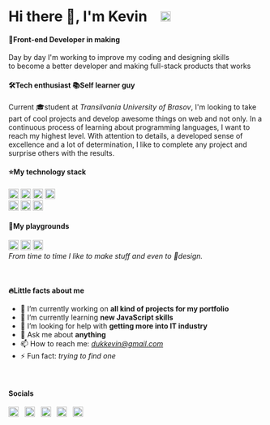 # Hi there 👋, I'm Kevin &nbsp;&nbsp; <img src='https://img.shields.io/static/v1?message=LINKEDIN&logo=linkedin&labelColor=222222&color=0A66C2&logoColor=fff&label=%20' alt='github' height='20'>
#### :baby:Front-end Developer in making
Day by day I'm working to improve my coding and designing skills <br> to become a better developer and making full-stack products that works
#### 🛠Tech enthusiast :books:Self learner guy
Current :mortar_board:student at *Transilvania University of Brasov*, I'm looking to take part of cool projects and develop awesome things on web and not only. In a continuous process of learning about programming languages, I want to reach my highest level. With attention to details, a developed sense of excellence and a lot of determination, I like to complete any project and surprise others with the results.
&nbsp;
&nbsp; 
#### :star:My technology stack
<img src='https://img.shields.io/static/v1?message=HTML5&logo=html5&labelColor=222222&color=E34F26&logoColor=fff&label=%20' alt='github' height='20'> <img src='https://img.shields.io/static/v1?message=CSS3&logo=css3&labelColor=222222&color=1572B6&logoColor=fff&label=%20' alt='github' height='20'> <img src='https://img.shields.io/static/v1?message=Javascript&logo=javascript&labelColor=222222&color=ffe744&logoColor=fff&label=%20' alt='github' height='20'> <img src='https://img.shields.io/static/v1?message=BOOTSTRAP&logo=bootstrap&labelColor=222222&color=7952B3&logoColor=fff&label=%20' alt='github' height='20'>
<br>
<img src='https://img.shields.io/static/v1?message=VS%20CODE&logo=visualstudiocode&labelColor=222222&color=007ACC&logoColor=fff&label=%20' alt='github' height='20'> <img src='https://img.shields.io/static/v1?message=GITHUB&logo=github&labelColor=222222&color=181717&logoColor=fff&label=%20' alt='github' height='20'> <img src='https://img.shields.io/static/v1?message=FIGMA&logo=figma&labelColor=222222&color=F24E1E&logoColor=fff&label=%20' alt='github' height='20'>
&nbsp;  
#### :tada:My playgrounds
<img src='https://img.shields.io/static/v1?message=CODEPEN&logo=codepen&labelColor=222222&color=000000&logoColor=fff&label=%20' alt='github' height='20'> <a href="https://dribbble.com/dkevin"><img src='https://img.shields.io/static/v1?message=DRIBBBLE&logo=dribbble&labelColor=222222&color=EA4C89&logoColor=fff&label=%20' alt='dribbble' height='20'></a> <img src='https://img.shields.io/static/v1?message=BEHANCE&logo=behance&labelColor=222222&color=1769FF&logoColor=fff&label=%20' alt='github' height='20'><br>
*From time to time I like to make stuff and even to :art:design.*

&nbsp;
&nbsp;

#### :fire:Little facts about me
- 🔭 I’m currently working on **all kind of projects for my portfolio** 
- 🌱 I’m currently learning **new JavaScript skills**
- 🤔 I’m looking for help with **getting more into IT industry**
- 💬 Ask me about **anything**
- 📫 How to reach me: *dukkevin@gmail.com* 
- ⚡ Fun fact: *trying to find one*

&nbsp;
&nbsp;

#### Socials
[<img src='https://cdn.jsdelivr.net/npm/simple-icons@3.0.1/icons/linkedin.svg' alt='linkedin' height='20'>](https://www.linkedin.com/in/dkevin/) &nbsp; [<img src='https://cdn.jsdelivr.net/npm/simple-icons@3.0.1/icons/facebook.svg' alt='facebook' height='20'>](https://www.facebook.com/https://www.facebook.com/dukkevin/) &nbsp; [<img src='https://cdn.jsdelivr.net/npm/simple-icons@3.0.1/icons/codepen.svg' alt='codepen' height='20'>](https://codepen.io/https://codepen.io/dukkevin) &nbsp; [<img src='https://cdn.jsdelivr.net/npm/simple-icons@3.0.1/icons/dribbble.svg' alt='dribbble' height='20'>](https://dribbble.com/dkevin) &nbsp; [<img src='https://cdn.jsdelivr.net/npm/simple-icons@3.0.1/icons/behance.svg' alt='behance' height='20'>](https://www.behance.net/dkevin)

